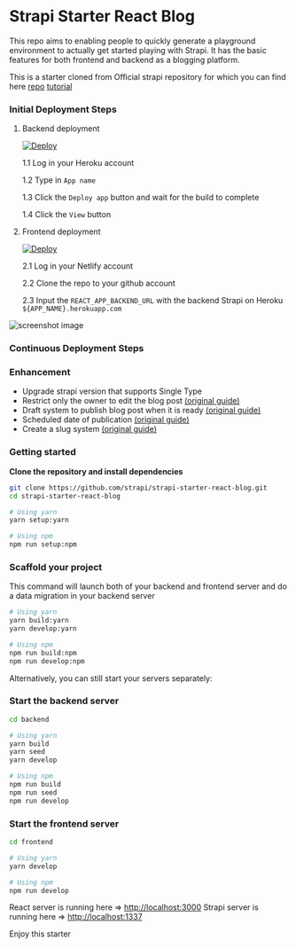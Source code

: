 # Strapi Starter React Blog

This repo aims to enabling people to quickly generate a playground environment to actually get started playing with Strapi. It has the basic features for both frontend and backend as a blogging platform.

This is a starter cloned from Official strapi repository for which you can find here
[repo](https://github.com/strapi/strapi-starter-react-blog)
[tutorial](https://strapi.io/blog/build-a-blog-with-react-strapi-and-apollo)

### Initial Deployment Steps

1. Backend deployment

   [![Deploy](https://www.herokucdn.com/deploy/button.svg)](https://heroku.com/deploy?template=https://github.com/kwinyyyc/strapi-starter-react-blog)

   1.1 Log in your Heroku account

   1.2 Type in `App name`

   1.3 Click the `Deploy app` button and wait for the build to complete

   1.4 Click the `View` button

1. Frontend deployment

   [![Deploy](https://www.netlify.com/img/deploy/button.svg)](https://app.netlify.com/start/deploy?repository=https://github.com/kwinyyyc/strapi-starter-react-blog)

   2.1 Log in your Netlify account

   2.2 Clone the repo to your github account

   2.3 Input the `REACT_APP_BACKEND_URL` with the backend Strapi on Heroku `${APP_NAME}.herokuapp.com`

![screenshot image](/screenshot.png)

### Continuous Deployment Steps

### Enhancement

- Upgrade strapi version that supports Single Type
- Restrict only the owner to edit the blog post
  <a href="https://strapi.io/documentation/3.0.0-beta.x/guides/is-owner.html" target="_blank">
  (original guide)
  </a>
- Draft system to publish blog post when it is ready
  <a href="https://strapi.io/documentation/3.0.0-beta.x/guides/draft.html" target="_blank">
  (original guide)
  </a>
- Scheduled date of publication
  <a href="https://strapi.io/documentation/3.0.0-beta.x/guides/scheduled-publication.html" target="_blank">
  (original guide)
  </a>
- Create a slug system
  <a href="https://strapi.io/documentation/3.0.0-beta.x/guides/slug.html" target="_blank">
  (original guide)
  </a>

### Getting started

**Clone the repository and install dependencies**

```bash
git clone https://github.com/strapi/strapi-starter-react-blog.git
cd strapi-starter-react-blog

# Using yarn
yarn setup:yarn

# Using npm
npm run setup:npm
```

### Scaffold your project

This command will launch both of your backend and frontend server and do a data migration in your backend server

```bash
# Using yarn
yarn build:yarn
yarn develop:yarn

# Using npm
npm run build:npm
npm run develop:npm
```

Alternatively, you can still start your servers separately:

### Start the backend server

```bash
cd backend

# Using yarn
yarn build
yarn seed
yarn develop

# Using npm
npm run build
npm run seed
npm run develop
```

### Start the frontend server

```bash
cd frontend

# Using yarn
yarn develop

# Using npm
npm run develop
```

React server is running here => [http://localhost:3000](http://localhost:3000)
Strapi server is running here => [http://localhost:1337](http://localhost:1337)

Enjoy this starter
